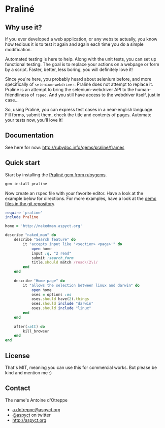 Praliné
=======

Why use it?
-----------

If you ever developed a web application, or any website actually, you know how tedious it is to test it again and again each time you do a simple modification.

Automated testing is here to help. Along with the unit tests, you can set up functional testing. The goal is to replace your actions on a webpage or form by a script. Faster, better, less boring, you will definitely love it!

Since you're here, you probably heard about selenium before, and more specifically of `selenium-webdriver`. Praliné does not attempt to replace it. Praliné is an attempt to bring the selenium-webdriver API to the human-friendliness of `rspec`. And you still have access to the webdriver itself, just in case...

So, using Praliné, you can express test cases in a near-english language. Fill forms, submit them, check the title and contents of pages. Automate your tests now, you'll love it!

Documentation
-------------

See here for now: http://rubydoc.info/gems/praline/frames

Quick start
-----------

Start by installing the [Praliné gem from rubygems](https://rubygems.org/gems/praline).

```bash
gem install praline
```

Now create an rspec file with your favorite editor. Have a look at the example below for directions. For more examples, have a look at the [demo files in the git repository](https://github.com/aspyct/praline/tree/master/demo).

```ruby
require 'praline'
include Praline

home = 'http://nakedman.aspyct.org'

describe "naked_man" do
    describe "Search feature" do
        it "accepts input like '<section> <page>'" do
            open home
            input :q, "2 read"
            submit :search_form
            title.should match /read\(2\)/
        end
    end
    
    describe "Home page" do
        it "allows the selection between linux and darwin" do
            open home
            oses = options :os
            oses.should have(2).things
            oses.should include "darwin"
            oses.should include "linux"
        end
    end
     
    after(:all) do
        kill_browser
    end
end
```

License
-------

That's MIT, meaning you can use this for commercial works. But please be kind and mention me :)

Contact
-------

The name's Antoine d'Otreppe
- a.dotreppe@aspyct.org
- [@aspyct](https://twitter.com/aspyct) on twitter
- http://aspyct.org


